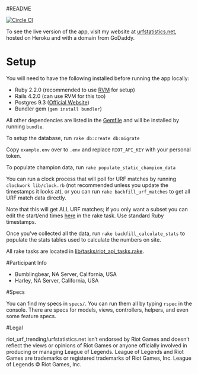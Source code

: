 #README

[![Circle CI](https://circleci.com/gh/oniofchaos/riot_urf_trending.png?circle-token=9aff1d88b8467554cc766a99765d365b31caf8b8)](https://circleci.com/gh/oniofchaos/riot_urf_trending)

To see the live version of the app, visit my website at [urfstatistics.net](http://www.urfstatistics.net/), hosted on Heroku and with a domain from GoDaddy.

# Setup
You will need to have the following installed before running the app locally:
* Ruby 2.2.0 (recommended to use [RVM](https://rvm.io/) for setup)
* Rails 4.2.0 (can use RVM for this too)
* Postgres 9.3 ([Official Website](http://www.postgresql.org/))
* Bundler gem (`gem install bundler`)

All other dependencies are listed in the [Gemfile](https://github.com/oniofchaos/riot_urf_trending/blob/master/Gemfile) and will be installed by running `bundle`. 

To setup the database, run `rake db:create db:migrate`

Copy `example.env` over to `.env` and replace `RIOT_API_KEY` with your personal token.

To populate champion data, run `rake populate_static_champion_data`

You can run a clock process that will poll for URF matches by running `clockwork lib/clock.rb` (not recommended unless you update the timestamps it looks at), 
or you can run `rake backfill_urf_matches` to get all URF match data directly.

Note that this will get ALL URF matches; if you only want a subset you can edit the start/end times [here](https://github.com/oniofchaos/riot_urf_trending/blob/master/lib/tasks/riot_api_tasks.rake#L71) in the rake task. Use standard Ruby timestamps.

Once you've collected all the data, run `rake backfill_calculate_stats` to populate the stats tables 
used to calculate the numbers on site.

All rake tasks are located in [lib/tasks/riot_api_tasks.rake](https://github.com/oniofchaos/riot_urf_trending/blob/master/lib/tasks/riot_api_tasks.rake).

#Participant Info
* Bumblingbear, NA Server, California, USA
* Harley, NA Server, California, USA

#Specs

You can find my specs in `specs/`. You can run them all by typing `rspec` in the console. There are specs for models, views, controllers, helpers, and even some feature specs. 

#Legal

riot_urf_trending/urfstatistics.net isn’t endorsed by Riot Games and doesn’t reflect the views or opinions of
Riot Games or anyone officially involved in producing or managing League of
Legends. League of Legends and Riot Games are trademarks or registered
trademarks of Riot Games, Inc. League of Legends © Riot Games, Inc.
